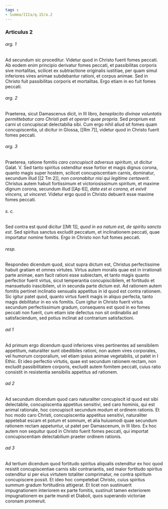 ```yaml
---
tags : 
- Summa/IIIa/q.15/a.2
---
```


### Articulus 2

###### arg. 1
Ad secundum sic proceditur. Videtur quod in Christo fuerit fomes peccati. Ab eodem enim principio derivatur fomes peccati, et passibilitas corporis sive mortalitas, scilicet ex subtractione originalis iustitiae, per quam simul inferiores vires animae subdebantur rationi, et corpus animae. Sed in Christo fuit passibilitas corporis et mortalitas. Ergo etiam in eo fuit fomes peccati.

###### arg. 2
Praeterea, sicut Damascenus dicit, in III libro, *beneplacito divinae voluntatis permittebatur caro Christi pati et operari quae propria*. Sed proprium est carni ut concupiscat delectabilia sibi. Cum ergo nihil aliud sit fomes quam concupiscentia, ut dicitur in Glossa, [[Rm 7]], videtur quod in Christo fuerit fomes peccati.

###### arg. 3
Praeterea, ratione fomitis *caro concupiscit adversus spiritum*, ut dicitur Galat. V. Sed tanto spiritus ostenditur esse fortior et magis dignus corona, quanto magis super hostem, scilicet concupiscentiam carnis, dominatur, secundum illud [[2 Tm 2]], *non coronabitur nisi qui legitime certaverit*. Christus autem habuit fortissimum et victoriosissimum spiritum, et maxime dignum corona, secundum illud [[Ap 6]], *data est ei corona, et exivit vincens, ut vinceret*. Videtur ergo quod in Christo debuerit esse maxime fomes peccati.

###### s. c.
Sed contra est quod dicitur [[Mt 1]], *quod in ea natum est, de spiritu sancto est*. Sed spiritus sanctus excludit peccatum, et inclinationem peccati, quae importatur nomine fomitis. Ergo in Christo non fuit fomes peccati.

###### resp.
Respondeo dicendum quod, sicut supra dictum est, Christus perfectissime habuit gratiam et omnes virtutes. Virtus autem moralis quae est in irrationali parte animae, eam facit rationi esse subiectam, et tanto magis quanto perfectior fuerit virtus, sicut temperantia concupiscibilem, et fortitudo et mansuetudo irascibilem, ut in secunda parte dictum est. Ad rationem autem fomitis pertinet inclinatio sensualis appetitus in id quod est contra rationem. Sic igitur patet quod, quanto virtus fuerit magis in aliquo perfecta, tanto magis debilitatur in eo vis fomitis. Cum igitur in Christo fuerit virtus secundum perfectissimum gradum, consequens est quod in eo fomes peccati non fuerit, cum etiam iste defectus non sit ordinabilis ad satisfaciendum, sed potius inclinat ad contrarium satisfactioni.

###### ad 1
Ad primum ergo dicendum quod inferiores vires pertinentes ad sensibilem appetitum, naturaliter sunt obedibiles rationi, non autem vires corporales, vel humorum corporalium, vel etiam ipsius animae vegetabilis, ut patet in I Ethic. Et ideo perfectio virtutis, quae est secundum rationem rectam, non excludit passibilitatem corporis, excludit autem fomitem peccati, cuius ratio consistit in resistentia sensibilis appetitus ad rationem.

###### ad 2
Ad secundum dicendum quod caro naturaliter concupiscit id quod est sibi delectabile, concupiscentia appetitus sensitivi, sed caro hominis, qui est animal rationale, hoc concupiscit secundum modum et ordinem rationis. Et hoc modo caro Christi, concupiscentia appetitus sensitivi, naturaliter appetebat escam et potum et somnum, et alia huiusmodi quae secundum rationem rectam appetuntur, ut patet per Damascenum, in III libro. Ex hoc autem non sequitur quod in Christo fuerit fomes peccati, qui importat concupiscentiam delectabilium praeter ordinem rationis.

###### ad 3
Ad tertium dicendum quod fortitudo spiritus aliqualis ostenditur ex hoc quod resistit concupiscentiae carnis sibi contrariantis, sed maior fortitudo spiritus ostenditur si per eius virtutem totaliter comprimatur, ne contra spiritum concupiscere possit. Et ideo hoc competebat Christo, cuius spiritus summum gradum fortitudinis attigerat. Et licet non sustinuerit impugnationem interiorem ex parte fomitis, sustinuit tamen exteriorem impugnationem ex parte mundi et Diaboli, quos superando victoriae coronam promeruit.

